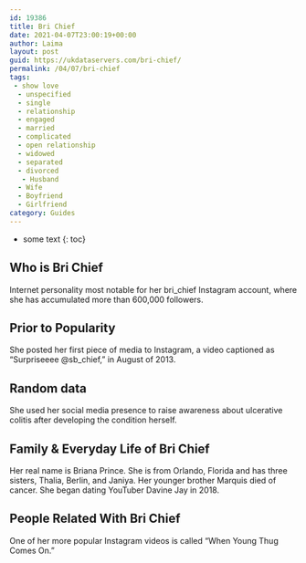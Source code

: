 ```yaml
---
id: 19386
title: Bri Chief
date: 2021-04-07T23:00:19+00:00
author: Laima
layout: post
guid: https://ukdataservers.com/bri-chief/
permalink: /04/07/bri-chief
tags:
 - show love
  - unspecified
  - single
  - relationship
  - engaged
  - married
  - complicated
  - open relationship
  - widowed
  - separated
  - divorced
   - Husband
  - Wife
  - Boyfriend
  - Girlfriend
category: Guides
---
```


* some text
{: toc}


## Who is Bri Chief
                  
                  
                  
Internet personality most notable for her bri_chief Instagram account, where she has accumulated more than 600,000 followers.
                  
              
            
              
            
                
                
                
## Prior to Popularity
                  
                  
                  
She posted her first piece of media to Instagram, a video captioned as &#8220;Surpriseeee @sb_chief,&#8221; in August of 2013.
                  
              
            
              
            
                
                
                
## Random data
                  
                  
                  
She used her social media presence to raise awareness about ulcerative colitis after developing the condition herself.
                  
              
            
              
            
                
                
                
## Family & Everyday Life of Bri Chief
                  
                  
                  
Her real name is Briana Prince. She is from Orlando, Florida and has three sisters, Thalia, Berlin, and Janiya. Her younger brother Marquis died of cancer. She began dating YouTuber Davine Jay in 2018.
                  
              
            
              
            
                
                
                
## People Related With Bri Chief
                  
                  
                  
One of her more popular Instagram videos is called &#8220;When Young Thug Comes On.&#8221;
                  
              
            
              
            
                
              
            
              
              
            
            
              
            
          
          
          